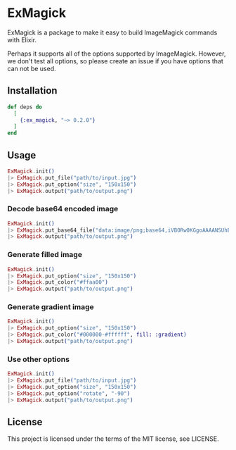 # ExMagick

ExMagick is a package to make it easy to build ImageMagick commands with Elixir.

Perhaps it supports all of the options supported by ImageMagick.
However, we don't test all options, so please create an issue if you have options that can not be used.

## Installation

```elixir
def deps do
  [
    {:ex_magick, "~> 0.2.0"}
  ]
end
```

## Usage

```elixir
ExMagick.init()
|> ExMagick.put_file("path/to/input.jpg")
|> ExMagick.put_option("size", "150x150")
|> ExMagick.output("path/to/output.png")
```

### Decode base64 encoded image

```elixir
ExMagick.init()
|> ExMagick.put_base64_file("data:image/png;base64,iVBORw0KGgoAAAANSUhEUgAAAAoAAAAKCAYAAAH6Nf8rAAAABGdBTUEAALGPC/xhBQAAAD9JREFUGBlj/A8EDEDABCLAACQC5jHC5EDCcA5cIZwBl4Loh5BwWWRB4lVi1U68IFaLkF0CY2M1EiaJTA+gQgApmhwFHvIPpAAAAABJRU5ErkJggg==")
|> ExMagick.output("path/to/output.png")
```

### Generate filled image

```elixir
ExMagick.init()
|> ExMagick.put_option("size", "150x150")
|> ExMagick.put_color("#ffaa00")
|> ExMagick.output("path/to/output.png")
```

### Generate gradient image

```elixir
ExMagick.init()
|> ExMagick.put_option("size", "150x150")
|> ExMagick.put_color("#000000-#ffffff", fill: :gradient)
|> ExMagick.output("path/to/output.png")
```

### Use other options

```elixir
ExMagick.init()
|> ExMagick.put_file("path/to/input.jpg")
|> ExMagick.put_option("size", "150x150")
|> ExMagick.put_option("rotate", "-90")
|> ExMagick.output("path/to/output.png")
```

## License
This project is licensed under the terms of the MIT license, see LICENSE.
